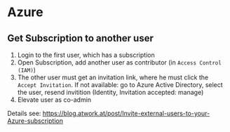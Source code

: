 # Azure

## Get Subscription to another user

1. Login to the first user, which has a subscription
2. Open Subscription, add another user as contributor (in `Access Control (IAM)`)
3. The other user must get an invitation link, where he must click the `Accept Invitation`. If not available: go to Azure Active Directory, select the user, resend invitition (Identity, Invitation accepted: manage)
4. Elevate user as co-admin

Details see: https://blog.atwork.at/post/Invite-external-users-to-your-Azure-subscription
